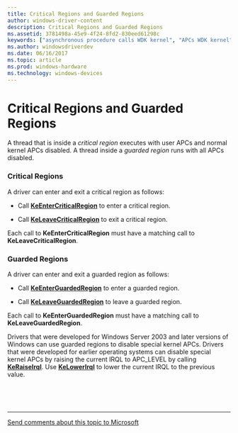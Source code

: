```yaml
---
title: Critical Regions and Guarded Regions
author: windows-driver-content
description: Critical Regions and Guarded Regions
ms.assetid: 3781498a-45e9-4f24-8fd2-830eed61298c
keywords: ["asynchronous procedure calls WDK kernel", "APCs WDK kernel", "critical regions WDK kernel", "guarded regions WDK kernel"]
ms.author: windowsdriverdev
ms.date: 06/16/2017
ms.topic: article
ms.prod: windows-hardware
ms.technology: windows-devices
---
```


# Critical Regions and Guarded Regions


A thread that is inside a *critical region* executes with user APCs and normal kernel APCs disabled. A thread inside a *guarded region* runs with all APCs disabled.

### Critical Regions

A driver can enter and exit a critical region as follows:

-   Call [**KeEnterCriticalRegion**](https://msdn.microsoft.com/library/windows/hardware/ff552021) to enter a critical region.

-   Call [**KeLeaveCriticalRegion**](https://msdn.microsoft.com/library/windows/hardware/ff552964) to exit a critical region.

Each call to **KeEnterCriticalRegion** must have a matching call to **KeLeaveCriticalRegion**.

### Guarded Regions

A driver can enter and exit a guarded region as follows:

-   Call [**KeEnterGuardedRegion**](https://msdn.microsoft.com/library/windows/hardware/ff552028) to enter a guarded region.

-   Call [**KeLeaveGuardedRegion**](https://msdn.microsoft.com/library/windows/hardware/ff552967) to leave a guarded region.

Each call to **KeEnterGuardedRegion** must have a matching call to **KeLeaveGuardedRegion**.

Drivers that were developed for Windows Server 2003 and later versions of Windows can use guarded regions to disable special kernel APCs. Drivers that were developed for earlier operating systems can disable special kernel APCs by raising the current IRQL to APC\_LEVEL by calling [**KeRaiseIrql**](https://msdn.microsoft.com/library/windows/hardware/ff553079). Use [**KeLowerIrql**](https://msdn.microsoft.com/library/windows/hardware/ff552968) to lower the current IRQL to the previous value.

 

 


--------------------
[Send comments about this topic to Microsoft](mailto:wsddocfb@microsoft.com?subject=Documentation%20feedback%20%5Bkernel\kernel%5D:%20Critical%20Regions%20and%20Guarded%20Regions%20%20RELEASE:%20%286/14/2017%29&body=%0A%0APRIVACY%20STATEMENT%0A%0AWe%20use%20your%20feedback%20to%20improve%20the%20documentation.%20We%20don't%20use%20your%20email%20address%20for%20any%20other%20purpose,%20and%20we'll%20remove%20your%20email%20address%20from%20our%20system%20after%20the%20issue%20that%20you're%20reporting%20is%20fixed.%20While%20we're%20working%20to%20fix%20this%20issue,%20we%20might%20send%20you%20an%20email%20message%20to%20ask%20for%20more%20info.%20Later,%20we%20might%20also%20send%20you%20an%20email%20message%20to%20let%20you%20know%20that%20we've%20addressed%20your%20feedback.%0A%0AFor%20more%20info%20about%20Microsoft's%20privacy%20policy,%20see%20http://privacy.microsoft.com/default.aspx. "Send comments about this topic to Microsoft")



